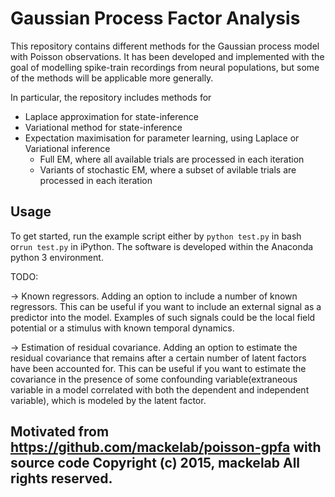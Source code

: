 # Gaussian Process Factor Analysis

This repository contains different methods for the Gaussian process model with Poisson observations. It has been developed and implemented with the goal of modelling spike-train recordings from neural populations, but some of the methods will be applicable more generally.

In particular, the repository includes methods for

 * Laplace approximation for state-inference
 * Variational method for state-inference
 * Expectation maximisation for parameter learning, using Laplace or Variational inference
     * Full EM, where all available trials are processed in each iteration
     * Variants of stochastic EM, where a subset of avilable trials are processed in each iteration

## Usage

To get started, run the example script either by `python test.py` in bash or`run test.py` in iPython. The software is developed within the Anaconda python 3 environment.

TODO:

-> Known regressors. 
Adding an option to include a number of known regressors. This can be useful if you want to include an external signal as a predictor into the model. Examples of such signals could be the local field potential or a stimulus with known temporal dynamics.


-> Estimation of residual covariance. 
Adding an option to estimate the residual covariance that remains after a certain number of latent factors have been accounted for. This can be useful if you want to estimate the covariance in the presence of some confounding variable(extraneous variable in a model correlated with both the dependent and independent variable), which is modeled by the latent factor.

## Motivated from https://github.com/mackelab/poisson-gpfa with source code Copyright (c) 2015, mackelab All rights reserved.